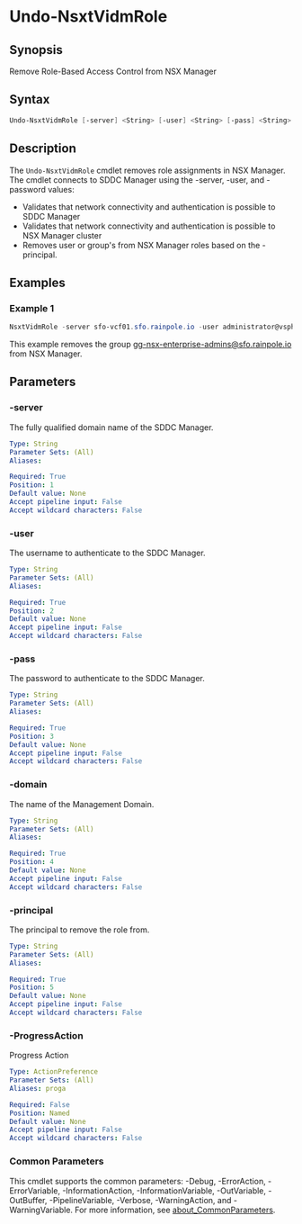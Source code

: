 # Undo-NsxtVidmRole

## Synopsis

Remove Role-Based Access Control from NSX Manager

## Syntax

```powershell
Undo-NsxtVidmRole [-server] <String> [-user] <String> [-pass] <String> [-domain] <String> [-principal] <String> [-ProgressAction <ActionPreference>] [<CommonParameters>]
```

## Description

The `Undo-NsxtVidmRole` cmdlet removes role assignments in NSX Manager.
The cmdlet connects to SDDC Manager
using the -server, -user, and -password values:

- Validates that network connectivity and authentication is possible to SDDC Manager
- Validates that network connectivity and authentication is possible to NSX Manager cluster
- Removes user or group's from NSX Manager roles based on the -principal.

## Examples

### Example 1

```powershell
NsxtVidmRole -server sfo-vcf01.sfo.rainpole.io -user administrator@vsphere.local -pass VMw@re1! -domain sfo-m01 -principal "gg-nsx-enterprise-admins@sfo.rainpole.io"
```

This example removes the group <gg-nsx-enterprise-admins@sfo.rainpole.io> from NSX Manager.

## Parameters

### -server

The fully qualified domain name of the SDDC Manager.

```yaml
Type: String
Parameter Sets: (All)
Aliases:

Required: True
Position: 1
Default value: None
Accept pipeline input: False
Accept wildcard characters: False
```

### -user

The username to authenticate to the SDDC Manager.

```yaml
Type: String
Parameter Sets: (All)
Aliases:

Required: True
Position: 2
Default value: None
Accept pipeline input: False
Accept wildcard characters: False
```

### -pass

The password to authenticate to the SDDC Manager.

```yaml
Type: String
Parameter Sets: (All)
Aliases:

Required: True
Position: 3
Default value: None
Accept pipeline input: False
Accept wildcard characters: False
```

### -domain

The name of the Management Domain.

```yaml
Type: String
Parameter Sets: (All)
Aliases:

Required: True
Position: 4
Default value: None
Accept pipeline input: False
Accept wildcard characters: False
```

### -principal

The principal to remove the role from.

```yaml
Type: String
Parameter Sets: (All)
Aliases:

Required: True
Position: 5
Default value: None
Accept pipeline input: False
Accept wildcard characters: False
```

### -ProgressAction

Progress Action

```yaml
Type: ActionPreference
Parameter Sets: (All)
Aliases: proga

Required: False
Position: Named
Default value: None
Accept pipeline input: False
Accept wildcard characters: False
```

### Common Parameters

This cmdlet supports the common parameters: -Debug, -ErrorAction, -ErrorVariable, -InformationAction, -InformationVariable, -OutVariable, -OutBuffer, -PipelineVariable, -Verbose, -WarningAction, and -WarningVariable. For more information, see [about_CommonParameters](http://go.microsoft.com/fwlink/?LinkID=113216).
